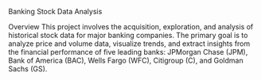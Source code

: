 Banking Stock Data Analysis

Overview
This project involves the acquisition, exploration, and analysis of historical stock data for major banking companies. The primary goal is to analyze price and volume data, visualize trends, and extract insights from the financial performance of five leading banks: JPMorgan Chase (JPM), Bank of America (BAC), Wells Fargo (WFC), Citigroup (C), and Goldman Sachs (GS).
